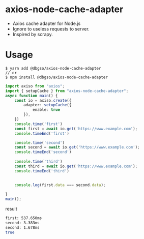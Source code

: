 # axios-node-cache-adapter

* Axios cache adapter for Node.js
* Ignore to useless requests to server.
* Inspired by scrapy.

# Usage

```
$ yarn add @dbgso/axios-node-cache-adapter
// or
$ npm install @dbgso/axios-node-cache-adapter
```

```typescript
import axiso from "axios";
import { setupCache } from "axios-node-cache-adapter";
async function main() {
    const io = axiso.create({
        adapter: setupCache({
            enable: true
        }),
    })
    console.time('first')
    const first = await io.get('https://www.example.com');
    console.timeEnd('first')

    console.time('second')
    const second = await io.get('https://www.example.com');    
    console.timeEnd('second')
    
    console.time('third')
    const third = await io.get('https://www.example.com');    
    console.timeEnd('third')
    

    console.log(first.data === second.data);
    
}
main();
```

result

```bash
first: 537.650ms
second: 3.383ms
second: 1.678ms
true
```